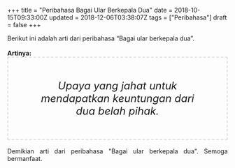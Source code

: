 +++
title = "Peribahasa Bagai Ular Berkepala Dua"
date = 2018-10-15T09:33:00Z
updated = 2018-12-06T03:38:07Z
tags = ["Peribahasa"]
draft = false
+++

<div dir="ltr" style="text-align: left;" trbidi="on"><div style="text-align: justify;">Berikut ini adalah arti dari peribahasa “Bagai ular berkepala dua”.</div><br /><div style="text-align: justify;"><b>Artinya:</b></div><div style="border: 2px dashed #ddd; font-size: 24px; height: auto; margin: 0 auto; padding: 50px; text-align: center; width: auto;"><i>Upaya yang jahat untuk mendapatkan keuntungan dari dua belah pihak.</i></div><br /><div style="text-align: justify;">Demikian arti dari peribahasa "Bagai ular berkepala dua". Semoga bermanfaat.</div></div>
